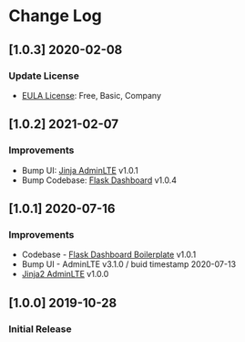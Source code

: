 # Change Log

## [1.0.3] 2020-02-08
### Update License

- [EULA License](https://github.com/app-generator/license-eula): Free, Basic, Company

## [1.0.2] 2021-02-07
### Improvements 

- Bump UI: [Jinja AdminLTE](https://github.com/app-generator/jinja-adminlte/releases) v1.0.1
- Bump Codebase: [Flask Dashboard](https://github.com/app-generator/boilerplate-code-flask-dashboard/releases) v1.0.4

## [1.0.1] 2020-07-16
### Improvements 

- Codebase - [Flask Dashboard Boilerplate](https://github.com/app-generator/boilerplate-code-flask-dashboard) v1.0.1
- Bump UI - AdminLTE v3.1.0 / buid timestamp 2020-07-13
- [Jinja2 AdminLTE](https://github.com/app-generator/jinja2-adminlte) v1.0.0

## [1.0.0] 2019-10-28
### Initial Release
